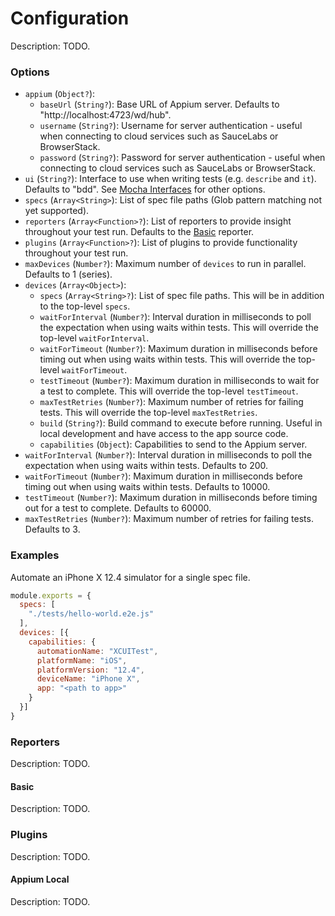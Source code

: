 # Configuration

Description: TODO.

### Options

- `appium` (`Object?`):
  - `baseUrl` (`String?`): Base URL of Appium server. Defaults to "http://localhost:4723/wd/hub".
  - `username` (`String?`): Username for server authentication - useful when connecting to cloud services such as SauceLabs or BrowserStack.
  - `password` (`String?`): Password for server authentication - useful when connecting to cloud services such as SauceLabs or BrowserStack.
- `ui` (`String?`): Interface to use when writing tests (e.g. `describe` and `it`). Defaults to "bdd". See [Mocha Interfaces](https://mochajs.org/#interfaces) for other options.
- `specs` (`Array<String>`): List of spec file paths (Glob pattern matching not yet supported).
- `reporters` (`Array<Function>?`): List of reporters to provide insight throughout your test run. Defaults to the [Basic](#basic) reporter. 
- `plugins` (`Array<Function>?`): List of plugins to provide functionality throughout your test run.
- `maxDevices` (`Number?`): Maximum number of `devices` to run in parallel. Defaults to 1 (series).
- `devices` (`Array<Object>`):
  - `specs` (`Array<String>?`): List of spec file paths. This will be in addition to the top-level `specs`.
  - `waitForInterval` (`Number?`): Interval duration in milliseconds to poll the expectation when using waits within tests. This will override the top-level `waitForInterval`.
  - `waitForTimeout` (`Number?`): Maximum duration in milliseconds before timing out when using waits within tests. This will override the top-level `waitForTimeout`.
  - `testTimeout` (`Number?`): Maximum duration in milliseconds to wait for a test to complete. This will override the top-level `testTimeout`.
  - `maxTestRetries` (`Number?`): Maximum number of retries for failing tests. This will override the top-level `maxTestRetries`.
  - `build` (`String?`): Build command to execute before running. Useful in local development and have access to the app source code.
  - `capabilities` (`Object`): Capabilities to send to the Appium server.
- `waitForInterval` (`Number?`): Interval duration in milliseconds to poll the expectation when using waits within tests. Defaults to 200.
- `waitForTimeout` (`Number?`): Maximum duration in milliseconds before timing out when using waits within tests. Defaults to 10000.
- `testTimeout` (`Number?`): Maximum duration in milliseconds before timing out for a test to complete. Defaults to 60000.
- `maxTestRetries` (`Number?`): Maximum number of retries for failing tests. Defaults to 3.

### Examples
 
Automate an iPhone X 12.4 simulator for a single spec file.

```javascript
module.exports = {
  specs: [
    "./tests/hello-world.e2e.js"
  ],
  devices: [{
    capabilities: {
      automationName: "XCUITest",
      platformName: "iOS",
      platformVersion: "12.4",
      deviceName: "iPhone X",
      app: "<path to app>"
    } 
  }]
}
```

### Reporters

Description: TODO.

#### Basic

Description: TODO.

### Plugins

Description: TODO.

#### Appium Local

Description: TODO.
